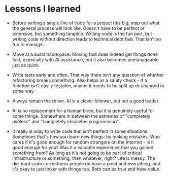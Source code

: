 # Lessons I learned

- Before writing a single line of code for a project this big, map out
  what the general process will look like. Doesn't have to be perfect or
  extensive, but something tangible. Writing code is the fun part, but
  writing code without direction leads to technical debt fast. That isn't
  so fun to manage.

- Move at a sustainable pace. Moving fast does indeed get things
  done fast, especially with AI assistance, but it also becomes
  unmanageable just as quick.

- Write tests early and often. That way there isn't any question of
  whether refactoring breaks something. Also helps as a sanity check - if a
  function isn't easily testable, maybe it needs to be split up or changed
  in some way.

- Always remain the driver. AI is a clever follower, but not a good
  leader.

- AI is no replacement for a human brain, but it is genuinely useful
  for some things. Somewhere in between the extremes of "completely
  useless" and "completely obsoletes programming".

- It really is okay to write code that isn't perfect in some situations.
  Sometimes that's how you learn new things: by making mistakes. Who cares
  if it's good enough for random strangers on the Internet - is it good
  enough for you? Was it a valuable experience that you gained something
  from? As long as it's not going to be part of critical infrastructure or
  something, then whatever, right? Life is messy. The die-hard code
  correctness people do have a point and everything, and it's okay to just
  tinker with things too. Both can be true and have value.
